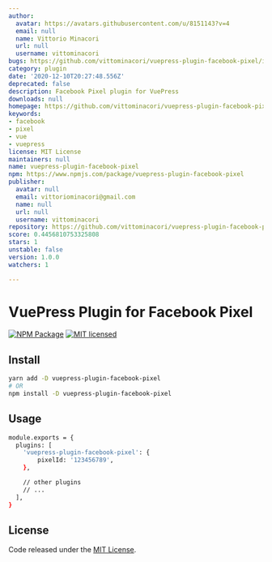 ```yaml
---
author:
  avatar: https://avatars.githubusercontent.com/u/8151143?v=4
  email: null
  name: Vittorio Minacori
  url: null
  username: vittominacori
bugs: https://github.com/vittominacori/vuepress-plugin-facebook-pixel/issues
category: plugin
date: '2020-12-10T20:27:48.556Z'
deprecated: false
description: Facebook Pixel plugin for VuePress
downloads: null
homepage: https://github.com/vittominacori/vuepress-plugin-facebook-pixel
keywords:
- facebook
- pixel
- vue
- vuepress
license: MIT License
maintainers: null
name: vuepress-plugin-facebook-pixel
npm: https://www.npmjs.com/package/vuepress-plugin-facebook-pixel
publisher:
  avatar: null
  email: vittoriominacori@gmail.com
  name: null
  url: null
  username: vittominacori
repository: https://github.com/vittominacori/vuepress-plugin-facebook-pixel
score: 0.4456810753325808
stars: 1
unstable: false
version: 1.0.0
watchers: 1

---
```


# VuePress Plugin for Facebook Pixel

[![NPM Package](https://img.shields.io/npm/v/vuepress-plugin-facebook-pixel.svg?style=flat-square)](https://www.npmjs.com/package/vuepress-plugin-facebook-pixel)
[![MIT licensed](https://img.shields.io/github/license/vittominacori/vuepress-plugin-facebook-pixel.svg)](https://github.com/vittominacori/vuepress-plugin-facebook-pixel/blob/master/LICENSE)

## Install

```bash
yarn add -D vuepress-plugin-facebook-pixel
# OR 
npm install -D vuepress-plugin-facebook-pixel
```

## Usage 

```bash
module.exports = {
  plugins: [
    'vuepress-plugin-facebook-pixel': { 
        pixelId: '123456789',
    },

    // other plugins
    // ...
  ],
}
```

## License

Code released under the [MIT License](https://github.com/vittominacori/vuepress-plugin-facebook-pixel/blob/master/LICENSE).
